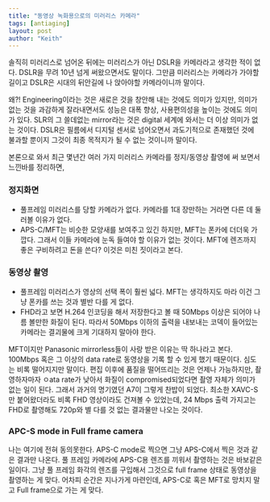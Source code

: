 ```yaml
---
title: "동영상 녹화용으로의 미러리스 카메라"
tags: [antiaging]
layout: post
author: "Keith"
---
```


솔직히 미러리스로 넘어온 뒤에는 미러리스가 아닌 DSLR을 카메라라고 생각한 적이 없다. DSLR을 무려 10년 넘게 써왔으면서도 말이다. 그만큼 미러리스는 카메라가 가야할 길이고 DSLR은 시대의 뒤안길에 나 앉아야할 카메라이니까 말이다.

왜?! Engineering이라는 것은 새로은 것을 창안해 내는 것에도 의미가 있지만, 의미가 없는 것을 과감하게 잘라내면서도 성능은 대폭 향상, 사용편의성을 높이는 것에도 의미가 있다. SLR의 그 쓸데없는 mirror라는 것은 digital 세계에 와서는 더 이상 의미가 없는 것이다. DSLR은 필름에서 디지털 센서로 넘어오면서 과도기적으로 존재했던 것에 불과할 뿐이지 그것이 최종 목적지가 될 수 없는 것이니까 말이다. 

본론으로 와서 최근 몇년간 여러 가지 미러리스 카메라를 정지/동영상 촬영에 써 보면서 느낀바를 정리하면,

### 정지화면

- 풀프레임 미러리스를 당할 카메라가 없다. 카메라를 1대 장만하는 거라면 다른 데 둘러볼 이유가 없다. 
- APS-C/MFT는 비슷한 모양새를 보여주고 있긴 하지만, MFT는 폰카에 더더욱 가깝다. 그래서 이들 카메라에 눈독 들여야 할 이유가 없는 것이다. MFT에 렌즈까지 좋은 구비하려고 돈을 쓴다? 이것은 미친 짓이라고 본다.

### 동영상 촬영

- 풀프레임 미러리스가 영상의 선택 폭이 훨씬 넓다. MFT는 생각하지도 마라 이건 그냥 폰카를 쓰는 것과 별반 다를 게 없다.
- FHD라고 보면 H.264 인코딩을 해서 저장한다고 볼 때 50Mbps 이상은 되어야 나름 볼만한 화질이 된다. 따라서 50Mbps 이하의 출력을 내보내는 코덱이 들어있는 카메라는 결괴물에 크게 기대하지 말아야 한다.

MFT이지만 Panasonic mirrorless들이 사랑 받은 이유는 딱 하나라고 본다. 100Mbps 혹은 그 이상의 data rate로 동영상을 기록 할 수 있게 했기 때문이다. 심도는 비록 떨어지지만 말이다. 편집 이후에 품질을 떨어뜨리는 것은 언제나 가능하지만, 촬영하자마자 ㅇata rate가 낮아서 화질이 compromised되었다면 촬영 자체가 의미가 없는 일이 된다. 그래서 과거의 명기였던 A7이 그렇게 찬밥이 되었다. 최소한 XAVC-S만 붙어왔더라도 비록 FHD 영상이라도 건져볼 수 있었는데, 24 Mbps 출력 가지고는 FHD로 촬영해도 720p와 별 다를 것 없는 결과물만 나오는 것이다.

### APC-S mode in Full frame camera

나는 여기에 전혀 동의못한다. APS-C mode로 찍으면 그냥 APS-C에서 찍은 것과 같은 결과만 나온다. 풀 프레임 카메라에 APS-C용 렌즈를 끼워서 촬영하는 것은 바보같은 일이다. 그냥 풀 프레임 화각의 렌즈를 구입해서 그것으로 full frame 상태로 동영상을 촬영하는 게 맞다. 어차피 순간은 지나가게 마련인데, APS-C로 혹은 MFT로 망치지 말고 Full frame으로 가는 게 맞다. 
